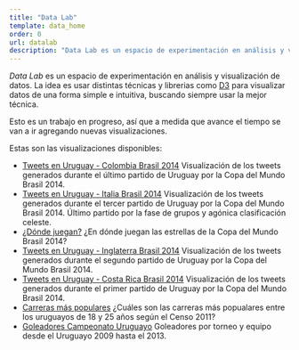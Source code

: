 ```yaml
---
title: "Data Lab"
template: data_home
order: 0
url: datalab
description: "Data Lab es un espacio de experimentación en análisis y visualización de datos"
---
```


*Data Lab* es un espacio de experimentación en análisis y visualización de datos. La idea es usar distintas técnicas y librerias
como [D3](http://d3js.org) para visualizar datos de una forma simple e intuitiva, buscando siempre usar la mejor técnica.

Esto es un trabajo en progreso, así que a medida que avance el tiempo se van a ir agregando nuevas visualizaciones.

Estas son las visualizaciones disponibles:

<!--* [Elecciones Departamentales uruguay 1966-2010](departamental_elections.html) Reparto de los gobiernos departamentales entre 1966 y 2010. -->
* [Tweets en Uruguay - Colombia Brasil 2014](uruguay_colombia.html) Visualización de los tweets generados durante el último partido de Uruguay por la Copa del Mundo Brasil 2014.
* [Tweets en Uruguay - Italia Brasil 2014](uruguay_italy.html) Visualización de los tweets generados durante el tercer partido de Uruguay por la Copa del Mundo Brasil 2014. Último partido por la fase de grupos y agónica clasificación celeste.
* [¿Dónde juegan?](wc2014_players.html) ¿En dónde juegan las estrellas de la Copa del Mundo Brasil 2014?
* [Tweets en Uruguay - Inglaterra Brasil 2014](uruguay_england.html) Visualización de los tweets generados durante el segundo partido de Uruguay por la Copa del Mundo Brasil 2014.
* [Tweets en Uruguay - Costa Rica Brasil 2014](uruguay_costarica.html) Visualización de los tweets generados durante el primer partido de Uruguay por la Copa del Mundo Brasil 2014.
* [Carreras más populares](careers.html) ¿Cuáles son las carreras más popualares entre los uruguayos de 18 y 25 años según el Censo 2011?
* [Goleadores Campeonato Uruguayo](uy_top_scorers.html) Goleadores por torneo y equipo desde el Uruguayo 2009 hasta el 2013.

<a href="//plus.google.com/u/0/112455652268886475364?prsrc=3" rel="author"></a>
